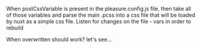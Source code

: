 When postCssVariable is present in the pleasure.config.js file, then take all of those variables
and parse  the main .pcss into a css file that will be loaded by nuxt as a simple css file. Listen for changes on the
file - vars in order to rebuild

When overwritten should work? let's see...

